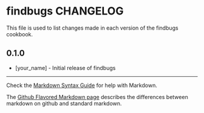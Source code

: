 findbugs CHANGELOG
==================

This file is used to list changes made in each version of the findbugs cookbook.

0.1.0
-----
- [your_name] - Initial release of findbugs

- - -
Check the [Markdown Syntax Guide](http://daringfireball.net/projects/markdown/syntax) for help with Markdown.

The [Github Flavored Markdown page](http://github.github.com/github-flavored-markdown/) describes the differences between markdown on github and standard markdown.
